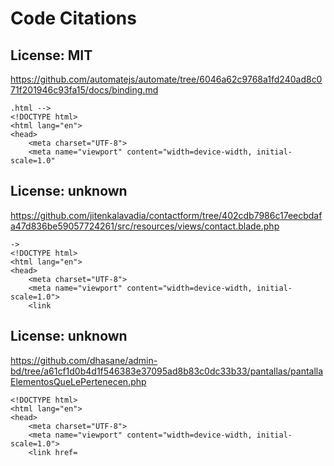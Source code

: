 # Code Citations

## License: MIT
https://github.com/automatejs/automate/tree/6046a62c9768a1fd240ad8c071f201946c93fa15/docs/binding.md

```
.html -->
<!DOCTYPE html>
<html lang="en">
<head>
    <meta charset="UTF-8">
    <meta name="viewport" content="width=device-width, initial-scale=1.0"
```


## License: unknown
https://github.com/jitenkalavadia/contactform/tree/402cdb7986c17eecbdafa47d836be59057724261/src/resources/views/contact.blade.php

```
->
<!DOCTYPE html>
<html lang="en">
<head>
    <meta charset="UTF-8">
    <meta name="viewport" content="width=device-width, initial-scale=1.0">
    <link
```


## License: unknown
https://github.com/dhasane/admin-bd/tree/a61cf1d0b4d1f546383e37095ad8b83c0dc33b33/pantallas/pantallaElementosQueLePertenecen.php

```
<!DOCTYPE html>
<html lang="en">
<head>
    <meta charset="UTF-8">
    <meta name="viewport" content="width=device-width, initial-scale=1.0">
    <link href=
```

